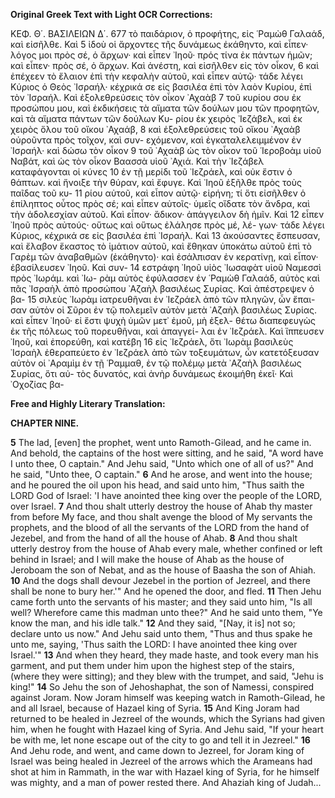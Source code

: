 **Original Greek Text with Light OCR Corrections:**

ΚΕΦ. Θ΄. ΒΑΣΙΛΕΙΩΝ Δ΄. 677
τὸ παιδάριον, ὁ προφήτης, εἰς ῾Ραμὼθ Γαλαάδ, καὶ εἰσῆλθε. Καὶ 5
ἰδοὺ οἱ ἄρχοντες τῆς δυνάμεως ἐκάθηντο, καὶ εἶπεν· λόγος μοι πρὸς
σέ, ὁ ἄρχων· καὶ εἶπεν ᾿Ιηοῦ· πρός τίνα ἐκ πάντων ἡμῶν; καὶ
εἶπεν· πρὸς σέ, ὁ ἄρχων. Καὶ ἀνέστη, καὶ εἰσῆλθεν εἰς τὸν οἶκον, 6
καὶ ἐπέχεεν τὸ ἔλαιον ἐπὶ τὴν κεφαλὴν αὐτοῦ, καὶ εἶπεν αὐτῷ·
τάδε λέγει Κύριος ὁ Θεὸς ᾿Ισραήλ· κέχρικά σε εἰς βασιλέα ἐπὶ τὸν
λαὸν Κυρίου, ἐπὶ τὸν ᾿Ισραήλ. Καὶ ἐξολεθρεύσεις τὸν οἶκον ᾿Αχαὰβ 7
τοῦ κυρίου σου ἐκ προσώπου μου, καὶ ἐκδικήσεις τὰ αἵματα τῶν
δούλων μου τῶν προφητῶν, καὶ τὰ αἵματα πάντων τῶν δούλων Κυ-
ρίου ἐκ χειρὸς ᾿Ιεζάβελ, καὶ ἐκ χειρὸς ὅλου τοῦ οἴκου ᾿Αχαάβ, 8
καὶ ἐξολεθρεύσεις τοῦ οἴκου ᾿Αχαὰβ οὐροῦντα πρὸς τοῖχον, καὶ συν-
εχόμενον, καὶ ἐγκαταλελειμμένον ἐν ᾿Ισραήλ· καὶ δώσω τὸν οἶκον 9
τοῦ ᾿Αχαὰβ ὡς τὸν οἶκον τοῦ ῾Ιεροβοὰμ υἱοῦ Ναβάτ, καὶ ὡς τὸν
οἶκον Βαασσὰ υἱοῦ ᾿Αχιά. Καὶ τὴν ᾿Ιεζάβελ καταφάγονται οἱ κύνες 10
ἐν τῇ μερίδι τοῦ ᾿Ιεζράελ, καὶ οὐκ ἔστιν ὁ θάπτων. καὶ ἤνοιξε
τὴν θύραν, καὶ ἔφυγε. Καὶ ᾿Ιηοῦ ἐξῆλθε πρὸς τοὺς παῖδας τοῦ κυ- 11
ρίου αὐτοῦ, καὶ εἶπον αὐτῷ· εἰρήνη; τί ὅτι εἰσῆλθεν ὁ ἐπίληπτος
οὗτος πρὸς σέ; καὶ εἶπεν αὐτοῖς· ὑμεῖς οἴδατε τὸν ἄνδρα, καὶ τὴν
ἀδολεσχίαν αὐτοῦ. Καὶ εἶπον· ἄδικον· ἀπάγγειλον δὴ ἡμῖν. Καὶ 12
εἶπεν ᾿Ιηοῦ πρὸς αὐτούς· οὕτως καὶ οὕτως ἐλάλησε πρὸς μέ, λέ-
γων· τάδε λέγει Κύριος, κέχρικά σε εἰς βασιλέα ἐπὶ ᾿Ισραήλ. Καὶ 13
ἀκούσαντες ἔσπευσαν, καὶ ἔλαβον ἕκαστος τὸ ἱμάτιον αὐτοῦ, καὶ
ἔθηκαν ὑποκάτω αὐτοῦ ἐπὶ τὸ Γαρὲμ τῶν ἀναβαθμῶν (ἐκάθηντο)·
καὶ ἐσάλπισαν ἐν κερατίνῃ, καὶ εἶπον· ἐβασίλευσεν ᾿Ιηοῦ. Καὶ συν- 14
εστράφη ᾿Ιηοῦ υἱὸς ᾿Ιωσαφὰτ υἱοῦ Ναμεσσὶ πρὸς ᾿Ιωράμ. καὶ ᾿Ιω-
ρὰμ αὐτὸς ἐφύλασσεν ἐν ῾Ραμὼθ Γαλαάδ, αὐτὸς καὶ πᾶς ᾿Ισραὴλ
ἀπὸ προσώπου ᾿Αζαὴλ βασιλέως Συρίας. Καὶ ἀπέστρεψεν ὁ βα- 15
σιλεὺς ᾿Ιωρὰμ ἰατρευθῆναι ἐν ᾿Ιεζράελ ἀπὸ τῶν πληγῶν, ὧν ἔπαι-
σαν αὐτὸν οἱ Σῦροι ἐν τῷ πολεμεῖν αὐτὸν μετὰ ᾿Αζαὴλ βασιλέως
Συρίας. καὶ εἶπεν ᾿Ιηοῦ· εἰ ἔστι ψυχὴ ὑμῶν μετ᾿ ἐμοῦ, μὴ ἐξελ-
θέτω διαπεφευγὼς ἐκ τῆς πόλεως τοῦ πορευθῆναι, καὶ ἀπαγγεί-
λαι ἐν ᾿Ιεζράελ. Καὶ ἵππευσεν ᾿Ιηοῦ, καὶ ἐπορεύθη, καὶ κατέβη 16
εἰς ᾿Ιεζράελ, ὅτι ᾿Ιωρὰμ βασιλεὺς ᾿Ισραὴλ ἐθεραπεύετο ἐν ᾿Ιεζράελ
ἀπὸ τῶν τοξευμάτων, ὧν κατετόξευσαν αὐτὸν οἱ ᾿Αραμὶμ ἐν τῇ
῾Ραμμαθ, ἐν τῷ πολέμῳ μετὰ ᾿Αζαὴλ βασιλέως Συρίας, ὅτι αὐ-
τὸς δυνατός, καὶ ἀνὴρ δυνάμεως ἐκοιμήθη ἐκεῖ· Καὶ ᾿Οχοζίας βα-

**Free and Highly Literary Translation:**

**CHAPTER NINE.**

**5** The lad, [even] the prophet, went unto Ramoth-Gilead, and he came in. And behold, the captains of the host were sitting, and he said, "A word have I unto thee, O captain." And Jehu said, "Unto which one of all of us?" And he said, "Unto thee, O captain."
**6** And he arose, and went into the house; and he poured the oil upon his head, and said unto him, "Thus saith the LORD God of Israel: 'I have anointed thee king over the people of the LORD, over Israel.
**7** And thou shalt utterly destroy the house of Ahab thy master from before My face, and thou shalt avenge the blood of My servants the prophets, and the blood of all the servants of the LORD from the hand of Jezebel, and from the hand of all the house of Ahab.
**8** And thou shalt utterly destroy from the house of Ahab every male, whether confined or left behind in Israel; and I will make the house of Ahab as the house of Jeroboam the son of Nebat, and as the house of Baasha the son of Ahiah.
**10** And the dogs shall devour Jezebel in the portion of Jezreel, and there shall be none to bury her.'" And he opened the door, and fled.
**11** Then Jehu came forth unto the servants of his master; and they said unto him, "Is all well? Wherefore came this madman unto thee?" And he said unto them, "Ye know the man, and his idle talk."
**12** And they said, "[Nay, it is] not so; declare unto us now." And Jehu said unto them, "Thus and thus spake he unto me, saying, 'Thus saith the LORD: I have anointed thee king over Israel.'"
**13** And when they heard, they made haste, and took every man his garment, and put them under him upon the highest step of the stairs, (where they were sitting); and they blew with the trumpet, and said, "Jehu is king!"
**14** So Jehu the son of Jehoshaphat, the son of Namessi, conspired against Joram. Now Joram himself was keeping watch in Ramoth-Gilead, he and all Israel, because of Hazael king of Syria.
**15** And King Joram had returned to be healed in Jezreel of the wounds, which the Syrians had given him, when he fought with Hazael king of Syria. And Jehu said, "If your heart be with me, let none escape out of the city to go and tell it in Jezreel."
**16** And Jehu rode, and went, and came down to Jezreel, for Joram king of Israel was being healed in Jezreel of the arrows which the Arameans had shot at him in Rammath, in the war with Hazael king of Syria, for he himself was mighty, and a man of power rested there. And Ahaziah king of Judah...